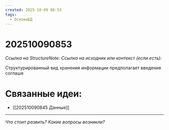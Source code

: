 ```yaml
---
created: 2025-10-09 08:53
tags:
  - ОсновыБД
---
```

# 202510090853
*Ссылка на StructureNote:*
*Ссылка на исходник или контекст (если есть):* 

Структурированный вид хранения информации предполагает введение соглаше
# Связанные идеи:
* [[202510090845 Данные]]
---

*Что стоит развить? Какие вопросы возникли?*